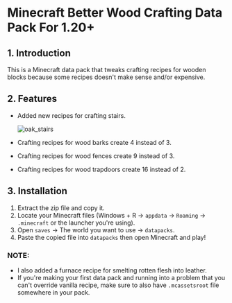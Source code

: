 # Minecraft Better Wood Crafting Data Pack For 1.20+ 
## 1. Introduction
This is a Minecraft data pack that tweaks crafting recipes for wooden blocks because some recipes doesn't make sense and/or expensive.

## 2. Features
- Added new recipes for crafting stairs.

  ![oak_stairs](https://github.com/Hon14093/Minecraft-Better-Wood-Crafting-Data-Pack/assets/115625485/6c20b8b0-60be-49b6-8451-dacfa769bc90)
- Crafting recipes for wood barks create 4 instead of 3.
- Crafting recipes for wood fences create 9 instead of 3.
- Crafting recipes for wood trapdoors create 16 instead of 2.

## 3. Installation
1. Extract the zip file and copy it.
2. Locate your Minecraft files (Windows + R -> ```appdata``` -> ```Roaming``` -> ```.minecraft``` or the launcher you're using).
4. Open ```saves``` -> The world you want to use -> ```datapacks```.
5. Paste the copied file into ```datapacks``` then open Minecraft and play!

### NOTE:
- I also added a furnace recipe for smelting rotten flesh into leather.
- If you're making your first data pack and running into a problem that you can't override vanilla recipe, make sure to also have ```.mcassetsroot``` file somewhere in your pack.
